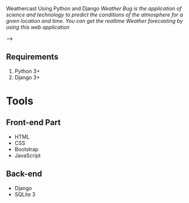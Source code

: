 Weathercast Using Python and Django 
*Weather Bug is the application of science and technology to predict the conditions of the atmosphere for a given location and time. You can get the realtime Weather forecasting by using this web application*


-->

## Requirements
1.  Python 3+
2.  Django 3+

# Tools
## Front-end Part
* HTML
* CSS
* Bootstrap
* JavaScript
## Back-end
* Django
* SQLite 3

